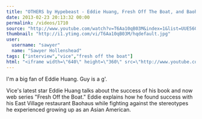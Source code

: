 ```yaml
---
title: "OTHERS by Hypebeast - Eddie Huang, Fresh Off The Boat, and Baohaus"
date: 2013-02-23 20:13:32 00:00
permalink: /videos/1710
source: "http://www.youtube.com/watch?v=T6Aa10qB03M&index=1&list=UUE560wL2ftkMrQL40LYFUVg&feature=iv&annotation_id=annotation_603807"
thumbnail: "http://i1.ytimg.com/vi/T6Aa10qB03M/hqdefault.jpg"
user:
  username: "sawyer"
  name: "Sawyer Hollenshead"
tags: ["interview","vice","fresh off the boat"]
html: "<iframe width=\"640\" height=\"360\" src=\"http://www.youtube.com/embed/T6Aa10qB03M?wmode=transparent&feature=oembed\" frameborder=\"0\" allowfullscreen></iframe>"
---
```


I'm a big fan of Eddie Huang. Guy is a g'.

Vice's latest star Eddie Huang talks about the success of his book and now web series "Fresh Off the Boat." Eddie explains how he found success with his East Village restaurant Baohaus while fighting against the stereotypes he experienced growing up as an Asian American.